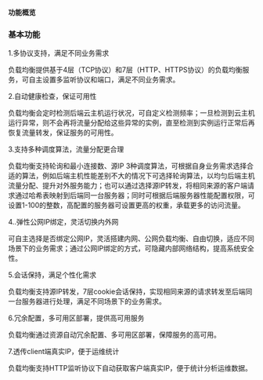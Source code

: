**功能概览**

### **基本功能**

1.多协议支持，满足不同业务需求

负载均衡提供基于4层（TCP协议）和7层（HTTP、HTTPS协议）的负载均衡服务，可自主设置多监听协议和端口，满足不同业务需求。

2.自动健康检查，保证可用性

负载均衡会定时检测后端云主机运行状况，可自定义检测频率；一旦检测到云主机运行异常，则不会再将流量分配给这些异常的实例，直至检测到实例运行正常后再恢复流量转发，保证服务的可用性。

3.支持多种调度算法，流量分配更合理

负载均衡支持轮询和最小连接数、源IP 3种调度算法，可根据自身业务需求选择合适的算法，例如后端主机性能差别不大的情况下可选择轮询算法，以均匀后端主机流量分配、提升对外服务能力；也可以通过选择源IP转发，将相同来源的客户端请求通过哈希表映射到后端同一台服务器；同时可根据后端服务器性能配置权限，可设置1-100的整数，高配置的服务器可设置更高的权重，承载更多的访问流量。

4..弹性公网IP绑定，灵活切换内外网

可自主选择是否绑定公网IP，灵活搭建内网、公网负载均衡、自由切换，适应不同场景下的业务需求；通过公网IP绑定的方式，可隐藏内部网络结构，提高系统安全性。

5.会话保持，满足个性化需求

负载均衡支持源IP转发，7层cookie会话保持，实现相同来源的请求转发至后端同一台服务器进行处理，满足不同场景下的业务需求。

6.冗余配置，多可用区部署，提供高可用服务

负载均衡通过资源自动冗余配置、多可用区部署，保障服务的高可用。

7.透传client端真实IP，便于运维统计

负载均衡支持HTTP监听协议下自动获取客户端真实IP，便于统计分析运维数据。